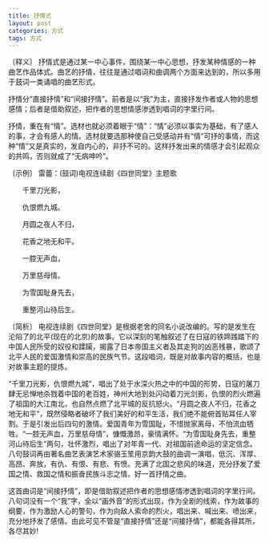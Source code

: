 ```yaml
---
title: 抒情式
layout: post
categories: 方式
tags: 方式
---
```


〔释义〕 抒情式是通过某一中心事件，围绕某一中心思想，抒发某种情感的一种曲艺作品体式。曲艺的抒情，往往是通过唱词和曲调两个方面来达到的，所以多用于鼓词一类诵唱的曲艺形式。

抒情分“直接抒情”和“间接抒情”。前者是以“我”为主，直接抒发作者或人物的思想感情；后者是借助叙述，把作者的思想情感渗透到唱词的字里行间。

抒情，重在有“情”。选材也就必须着眼于“情”：“情”必须以事实为基础，有了感人的事，才会有感人的情。选材就要选那种使自己受感动并有“情”可抒的事情，而这种“情”又是真实的，发自内心的，非抒不可的。这样抒发出来的情感才会引起观众的共鸣，否则就成了“无病呻吟”。

〔示例〕 雷蕾：(鼓词)电视连续剧《四世同堂》主题歌

　　千里刀光影，

　　仇恨燃九城。

　　月圆之夜人不归，

　　花香之地无和平。

　　一腔无声血，

　　万里慈母情。

　　为雪国耻身先去，

　　重整河山待后生。

〔简析〕 电视连续剧《四世同堂》是根据老舍的同名小说改编的。写的是发生在沦陷了的北平(现在的北京)的故事。它以深刻的笔触叙述了在日寇的铁蹄践踏下的中国人民所受的奴役和蹂躏，揭露了日本帝国主义者及其走狗的凶恶残暴，歌颂了北平人民的爱国激情和崇高的民族气节。这段唱词，既是对故事内容的概括，也是对故事主题的提炼。

“千里刀光影，仇恨燃九城”，唱出了处于水深火热之中的中国的形势，日寇的屠刀肆无忌惮地杀戮着中国的老百姓，神州大地到处闪动着刀光剑影，仇恨的烈火燃遍了祖国的大江南北，也自然点燃了北平城的反抗怒火。“月圆之夜人不归，花香之地无和平”，既然侵略者破坏了我们美好的和平生活，我们绝不能俯首贴耳任人宰割。于是引发出后四句的激情。爱国青年为雪国耻，不惜抛家离母，不怕流血牺牲。“一腔无声血，万里慈母情”，慷慨激昂，豪情满怀。“为雪国耻身先去，重整河山待后生”两句，壮怀激烈，唱出了对年青一代、对祖国前途命运的坚定信念。八句鼓词再由著名曲艺表演艺术家骆玉笙用京韵大鼓的曲调一演唱，低沉、浑厚、高昂、奔放，有仇、有恨、有悲、有愤。充满了北国之悲风的味道，充分抒发了爱国之情、救国之情和振奋民族斗志之情。好一首抒情之曲。

这首曲词是“间接抒情”，即是借助叙述把作者的思想感情渗透到唱词的字里行间。八句词没有一个“我”字，全以“画外音”的形式出现，作为全剧的线索，作为故事的纲要，作为激励人心的警句，作为向敌人索命的烈火，唱出来、喊出来、喷出来，充分地抒发了感情。由此可见不管是“直接抒情”还是“间接抒情”，都能各得其所，各尽其妙! 